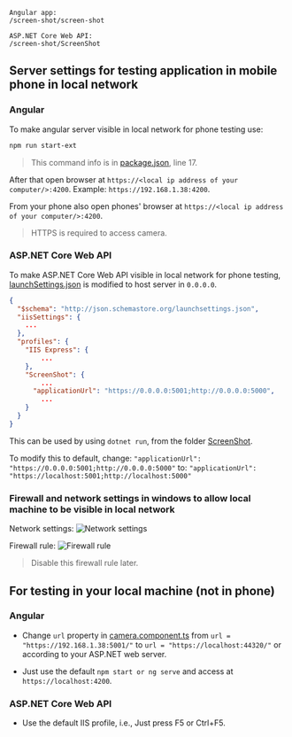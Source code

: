 ```
Angular app:
/screen-shot/screen-shot

ASP.NET Core Web API:
/screen-shot/ScreenShot
```

## Server settings for testing application in mobile phone in local network

### Angular

To make angular server visible in local network for phone testing use:

```bash
npm run start-ext
```

> This command info is in [package.json](/screen-shot/package.json), line 17.

After that open browser at `https://<local ip address of your computer/>:4200`.
Example: `https://192.168.1.38:4200`.

From your phone also open phones' browser at `https://<local ip address of your computer/>:4200`.

> HTTPS is required to access camera.

### ASP.NET Core Web API

To make ASP.NET Core Web API visible in local network for phone testing, [launchSettings.json](/ScreenShot/ScreenShot/Properties/launchSettings.json) is modified to host server in `0.0.0.0`.

```json
{
  "$schema": "http://json.schemastore.org/launchsettings.json",
  "iisSettings": {
    ...
  },
  "profiles": {
    "IIS Express": {
        ...
    },
    "ScreenShot": {
        ...
      "applicationUrl": "https://0.0.0.0:5001;http://0.0.0.0:5000",
        ...
    }
  }
}
```

This can be used by using `dotnet run`, from the folder [ScreenShot](/ScreenShot/ScreenShot/).

To modify this to default, change:
`"applicationUrl": "https://0.0.0.0:5001;http://0.0.0.0:5000"`
to:
`"applicationUrl": "https://localhost:5001;http://localhost:5000"`

### Firewall and network settings in windows to allow local machine to be visible in local network

Network settings:
![Network settings](/screen-shot/docs/network.png)

Firewall rule:
![Firewall rule](/screen-shot/docs/firewall.png)

> Disable this firewall rule later.

## For testing in your local machine (not in phone)

### Angular

- Change `url` property in [camera.component.ts](/screen-shot/screen-shot/src/app/camera/camera.component.ts) from `url = "https://192.168.1.38:5001/"` to `url = "https://localhost:44320/"` or according to your ASP.NET web server.

- Just use the default `npm start or ng serve` and access at `https://localhost:4200`.

### ASP.NET Core Web API

- Use the default IIS profile, i.e., Just press F5 or Ctrl+F5.
